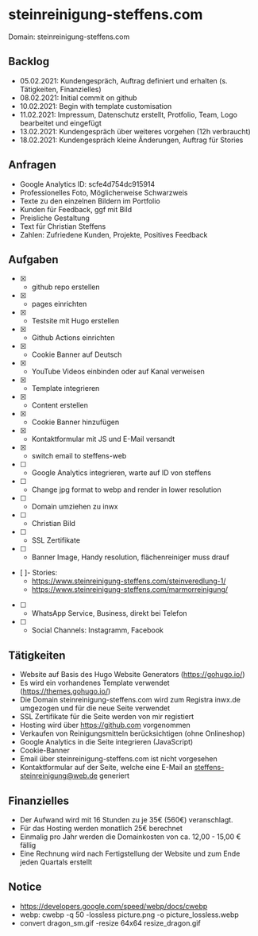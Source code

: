 # steinreinigung-steffens.com

Domain: steinreinigung-steffens.com

## Backlog

- 05.02.2021: Kundengespräch, Auftrag definiert und erhalten (s. Tätigkeiten, Finanzielles)
- 08.02.2021: Initial commit on github
- 10.02.2021: Begin with template customisation
- 11.02.2021: Impressum, Datenschutz erstellt, Protfolio, Team, Logo bearbeitet und eingefügt
- 13.02.2021: Kundengespräch über weiteres vorgehen (12h verbraucht)
- 18.02.2021: Kundengespräch kleine Änderungen, Auftrag für Stories

## Anfragen

- Google Analytics ID: scfe4d754dc915914
- Professionelles Foto, Möglicherweise Schwarzweis
- Texte zu den einzelnen Bildern im Portfolio
- Kunden für Feedback, ggf mit Bild
- Preisliche Gestaltung
- Text für Christian Steffens
- Zahlen: Zufriedene Kunden, Projekte, Positives Feedback

## Aufgaben

- [x] - github repo erstellen
- [x] - pages einrichten
- [x] - Testsite mit Hugo erstellen
- [x] - Github Actions einrichten
- [x] - Cookie Banner auf Deutsch
- [x] - YouTube Videos einbinden oder auf Kanal verweisen
- [x] - Template integrieren
- [x] - Content erstellen
- [x] - Cookie Banner hinzufügen
- [x] - Kontaktformular mit JS und E-Mail versandt
- [x] - switch email to steffens-web
- [ ] - Google Analytics integrieren, warte auf ID von steffens
- [ ] - Change jpg format to webp and render in lower resolution
- [ ] - Domain umziehen zu inwx
- [ ] - Christian Bild
- [ ] - SSL Zertifikate
- [ ] - Banner Image, Handy resolution, flächenreiniger muss drauf
- [ ]- Stories:
  - https://www.steinreinigung-steffens.com/steinveredlung-1/
  - https://www.steinreinigung-steffens.com/marmorreinigung/
- [ ] - WhatsApp Service, Business, direkt bei Telefon
- [ ] - Social Channels: Instagramm, Facebook

## Tätigkeiten

- Website auf Basis des Hugo Website Generators (https://gohugo.io/)
- Es wird ein vorhandenes Template verwendet (https://themes.gohugo.io/)
- Die Domain steinreinigung-steffens.com wird zum Registra inwx.de umgezogen und für die neue Seite verwendet
- SSL Zertifikate für die Seite werden von mir registiert
- Hosting wird über https://github.com vorgenommen
- Verkaufen von Reinigungsmitteln berücksichtigen (ohne Onlineshop)
- Google Analytics in die Seite integrieren (JavaScript)
- Cookie-Banner
- Email über steinreinigung-steffens.com ist nicht vorgesehen
- Kontaktformular auf der Seite, welche eine E-Mail an steffens-steinreinigung@web.de generiert

## Finanzielles

- Der Aufwand wird mit 16 Stunden zu je 35€ (560€) veranschlagt.
- Für das Hosting werden monatlich 25€ berechnet
- Einmalig pro Jahr werden die Domainkosten von ca. 12,00 - 15,00 € fällig
- Eine Rechnung wird nach Fertigstellung der Website und zum Ende jeden Quartals  erstellt

## Notice

- https://developers.google.com/speed/webp/docs/cwebp
- webp: cwebp -q 50 -lossless picture.png -o picture_lossless.webp
- convert dragon_sm.gif    -resize 64x64  resize_dragon.gif
